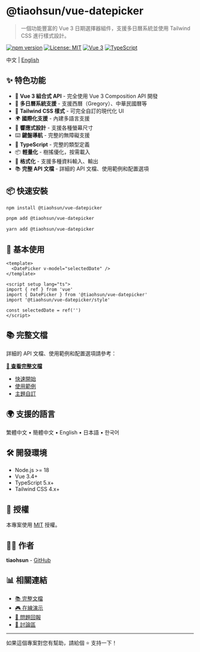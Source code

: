 # @tiaohsun/vue-datepicker

> 一個功能豐富的 Vue 3 日期選擇器組件，支援多日曆系統並使用 Tailwind CSS 進行樣式設計。

[![npm version](https://img.shields.io/npm/v/@tiaohsun/vue-datepicker.svg)](https://www.npmjs.com/package/@tiaohsun/vue-datepicker)
[![License: MIT](https://img.shields.io/badge/License-MIT-yellow.svg)](https://opensource.org/licenses/MIT)
[![Vue 3](https://img.shields.io/badge/Vue-3.x-brightgreen.svg)](https://vuejs.org/)
[![TypeScript](https://img.shields.io/badge/TypeScript-5.x-blue.svg)](https://www.typescriptlang.org/)

中文 | [English](./README.md)

## ✨ 特色功能

- 🎯 **Vue 3 組合式 API** - 完全使用 Vue 3 Composition API 開發
- 📅 **多日曆系統支援** - 支援西曆（Gregory）、中華民國曆等
- 🎨 **Tailwind CSS 樣式** - 可完全自訂的現代化 UI
- 🌍 **國際化支援** - 內建多語言支援
- 📱 **響應式設計** - 支援各種螢幕尺寸
- ⌨️ **鍵盤導航** - 完整的無障礙支援
- 🔧 **TypeScript** - 完整的類型定義
- 📦 **輕量化** - 樹搖優化，按需載入
- 📝 **格式化** - 支援多種資料輸入、輸出
- 📚 **完整 API 文檔** - 詳細的 API 文檔、使用範例和配置選項

## 📦 快速安裝

```bash
npm install @tiaohsun/vue-datepicker
```

```bash
pnpm add @tiaohsun/vue-datepicker
```

```bash
yarn add @tiaohsun/vue-datepicker
```

## 🚀 基本使用

```vue
<template>
  <DatePicker v-model="selectedDate" />
</template>

<script setup lang="ts">
import { ref } from 'vue'
import { DatePicker } from '@tiaohsun/vue-datepicker'
import '@tiaohsun/vue-datepicker/style'

const selectedDate = ref('')
</script>
```

## 📚 完整文檔

詳細的 API 文檔、使用範例和配置選項請參考：

**[📖 查看完整文檔](https://vue-datepicker.pages.dev)**

- [快速開始](https://vue-datepicker.pages.dev/zh-tw/guide/installation)
- [使用範例](https://vue-datepicker.pages.dev/zh-tw/guide/basic-usage)
- [主題自訂](https://vue-datepicker.pages.dev/zh-tw/customization/theming)

## 🌍 支援的語言

繁體中文 • 簡體中文 • English • 日本語 • 한국어

## 🛠 開發環境

- Node.js >= 18
- Vue 3.4+
- TypeScript 5.x+
- Tailwind CSS 4.x+

## 📄 授權

本專案使用 [MIT](./LICENSE) 授權。

## 👨‍💻 作者

**tiaohsun** - [GitHub](https://github.com/Tiaohsun31)

## 📊 相關連結

- [📚 完整文檔](https://vue-datepicker.pages.dev)
- [🎮 在線演示](https://vue-datepicker.pages.dev/zh-tw/guide/basic-usage)
- [🐛 問題回報](https://github.com/Tiaohsun31/vue-datepicker/issues)
- [💬 討論區](https://github.com/Tiaohsun31/vue-datepicker/discussions)

---

如果這個專案對您有幫助，請給個 ⭐️ 支持一下！
